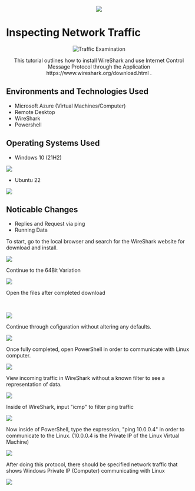  <p align="center"> 
<img src="https://i.imgur.com/Z6IAMbi.png" />
</p>
<p>
<h1>Inspecting Network Traffic</h1>
 <p align="center"> 

 <img src="https://i.imgur.com/Ua7udoS.png" alt="Traffic Examination"/>
 <p align="center">  
This tutorial outlines how to install WireShark and use Internet Control Message Protocol through the Application
  https://www.wireshark.org/download.html .<br />

<h2>Environments and Technologies Used</h2>

- Microsoft Azure (Virtual Machines/Computer)
- Remote Desktop
- WireShark
- Powershell

<h2>Operating Systems Used </h2>

- Windows 10</b> (21H2)
<p>
<img src="https://i.imgur.com/LVMtM1B.png" />
</p>
<p>

- Ubuntu 22
<p>
<img src="https://i.imgur.com/GLIn4hX.png" />
</p>
<p>

<h2>Noticable Changes</h2>

  - Replies and Request via ping
  - Running Data


To start, go to the local browser and search for the WireShark website for download and install.
<p>
<img src="https://i.imgur.com/DOpxg8P.png" />
</p>
<p>

Continue to  the 64Bit Variation
<p>
<img src="https://i.imgur.com/lMA8SS5.png" />
</p>
<p>
Open the files after completed download
</p>
<br />

<p>
<img src="https://i.imgur.com/N4guATF.png" />
</p>
<p>
Continue through cofiguration without altering any defaults.
<p>
<img src="https://i.imgur.com/fQWGqMo.png" />
</p>
Once fully completed, open PowerShell in order to communicate with Linux computer.
<p>
<img src="https://i.imgur.com/c2gJ9fJ.png" />
</p>
View incoming traffic in WireShark without a known filter to see a representation of data.

<p>
<img src="https://i.imgur.com/U9isra2.png" />
</p>

Inside of WireShark, input "icmp" to filter ping traffic
<p>
<img src="https://i.imgur.com/QsBK4PW.png" />
</p>

Now inside of PowerShell, type the expression, "ping 10.0.0.4" in order to communicate to the Linux.
(10.0.0.4 is the Private IP of the Linux Virtual Machine)
<p>
<img src="https://i.imgur.com/7pwwQ86.png" />
</p>
After doing this protocol, there should be specified network traffic that shows Windows Private IP (Computer) communicating with Linux
<p>
<img src="https://i.imgur.com/mEQvTqH.png" />
</p>
